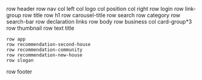 row header
    row nav
        col left
            col logo
            col position
        col right
            row login
            row link-group
    row title
        row h1
        row carousel-title
    row search
        row category
        row search-bar
    row declaration
        links
row body
    row business
        col card-group*3
            row
                thumbnail
            row text
                title
                

    row app
    row recommendation-second-house
    row recommendation-community
    row recommendation-new-house
    row slogan
row footer